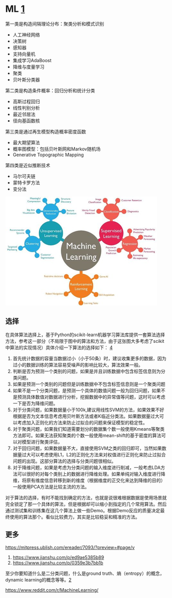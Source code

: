 # ML [1]

第一类是构造间隔理论分布：聚类分析和模式识别

- 人工神经网络
- 决策树
- 感知器
- 支持向量机
- 集成学习AdaBoost
- 降维与度量学习
- 聚类
- 贝叶斯分类器

第二类是构造条件概率：回归分析和统计分类

- 高斯过程回归
- 线性判别分析
- 最近邻居法
- 径向基函数核

第三类是通过再生模型构造概率密度函数

- 最大期望算法
- 概率图模型：包括贝叶斯网和Markov随机场
- Generative Topographic Mapping

第四类是近似推断技术

- 马尔可夫链
- 蒙特卡罗方法
- 变分法

![ML[3]](../img/ML.png)

## 选择

在具体算法选择上，基于Python的scikit-learn机器学习算法库提供一套算法选择方法，参考这一部分（不局限于图中的算法和方法，由于这张图大多考虑了scikit中算法的实现情况）具体介绍一下算法的选择如下： [4]

1. 首先统计数据的容量当数据过小（小于50条）时，建议收集更多的数据，因为过小的数据训练的算法容易受噪声的影响比较大，算法效果一般。
2. 判断是否为预测一个类别的问题，如果是并且训练数据中包含标签信息则为分类问题。
3. 如果是预测一个类别的问题但是训练数据中不包含标签信息则是一个聚类问题
4. 如果不是一个分类问题，是预测一个具体的数值问题一般为回归问题，如果不是预测具体数值对数据进行分析，挖掘数据中的异常值等问题，这时可以考虑一下是否为降维问题。
5. 对于分类问题，如果数据量小于100k,建议用线性SVM的方法，如果效果不好根据是否为文本信息考虑用贝叶斯方法或者K临近分类法。如果数据量过大可以考虑加入正则化的方法来防止过拟合的问题来保证模型的稳定性。
6. 对于聚类问题，如果我们知道需要划分的数据集个数一般使用Kmeans等聚类方法即可。如果无法获知聚类的个数一般使用mean-shift的基于密度的算法可以对模型进行聚类评估，
7. 对于回归问题，如果数据量不大，直接使用SVM之类的回归即可，当然如果数据量过大可以考虑使用L1，L2的正则化方法来对权值进行正则化来防止过拟合问题的出现。这部分算法的选择与分类问题很相似。
8. 对于降维问题，如果是考虑为分类问题的输入维度进行削减，一般考虑LDA方法可以很好的对每个类别上的数据进行降维处理。如果单纯对输入维度进行降维，将原有维度信息转移到新的维度（根据维度的正交化来达到降维的目的）一般使用PCA方法是比较主流的方法。

对于算法的选择，有时不能找到确定的方法，也就是说很难根据数据是使用场景就完全锁定了那一个具体的算法，但是根据却可以缩小到指定的几个常用算法。然后通过测试集和训练集在这几个算法上做一些Demo。根据Demo反应的质量决定最终使用的算法那个。看似比较费力，其实是比较稳妥和精准的方法。

## 更多

https://mitpress.ublish.com/ereader/7093/?preview=#page/v

1. https://www.jianshu.com/p/ed9ae5385b89
1. https://www.jianshu.com/p/0359e3b7bb1b

至少你要知道什么是二分类问题，什么是ground truth、熵（entropy）的概念，dynamic learning的概念等等。[2]

https://www.reddit.com/r/MachineLearning/

[1]: https://www.pianshen.com/article/66921228716/
[2]: http://www.uml.org.cn/DevProcess/201712283.asp
[3]: http://www.uml.org.cn/devprocess/201910163.asp
[4]: https://zhuanlan.zhihu.com/p/36870462
